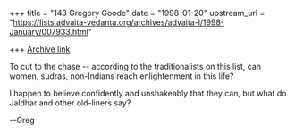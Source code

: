 +++
title = "143 Gregory Goode"
date = "1998-01-20"
upstream_url = "https://lists.advaita-vedanta.org/archives/advaita-l/1998-January/007933.html"

+++
[Archive link](https://lists.advaita-vedanta.org/archives/advaita-l/1998-January/007933.html)

To cut to the chase -- according to the traditionalists on this list, can
women, sudras, non-Indians reach enlightenment in this life?

I happen to believe confidently and unshakeably that they can, but what do
Jaldhar and other old-liners say?

--Greg

